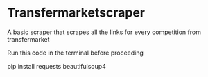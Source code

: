 # Transfermarketscraper
A basic scraper that scrapes all the links for every competition from transfermarket

Run this code in the terminal before proceeding

pip install requests beautifulsoup4
